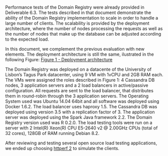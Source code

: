 Performance tests of the Domain Registry were already provided in Deliverable 6.3. 
The tests described in that document demonstrate the ability of the Domain Registry implementation to scale in order to handle a large number of clients.
The scalability is provided by the deployment architecture, where the number of nodes processing the requests as well as the number of nodes that make up the database can be adjusted according to the expected load.

In this document, we complement the previous evaluation with new elements. The deployment architecture is still the same, ilustrated in the following Figure:
[Figure 1 - Deployment architecture](https://github.com/reTHINK-project/testbeds/blob/master/docs/Trials-evaluation/D6.3-domain_registry/app_db.pdf)


The Domain Registry was deployed on a datacente of the University of Lisbon’s Tagus Park datacenter, using 9 VM with 1vCPU and 2GB
RAM each. The VMs were assigned the roles described in Figure 1: 4 Cassandra DB nodes, 3
application servers and a 2 load balancers in active/passive configuration. All requests are sent to the
load balancer, that distributes them in round-robin through the 3 application servers.
The Operating System used was Ubuntu 14.04 64bit and all software was deployed using Docker
1.6.2. The load balancer uses haproxy 1.5. The Cassandra DB was deployed using version 3.5 with a
replication factor of 3. The application server was deployed using the Spark Java framework 2.2. The
Domain Registry version used was R 0.2.0.
The load testing tools were run on a server with 2 Intel(R) Xeon(R) CPU E5-2640 v2 @ 2.00GHz
CPUs (total of 32 cores), 128GB of RAM running Debian 8.2.

After reviewing and testing several open source load testing applications, we ended up choosing [httperf 2](http://www.labs.hpe.com/research/linux/httperf/) to simulate the clients.


